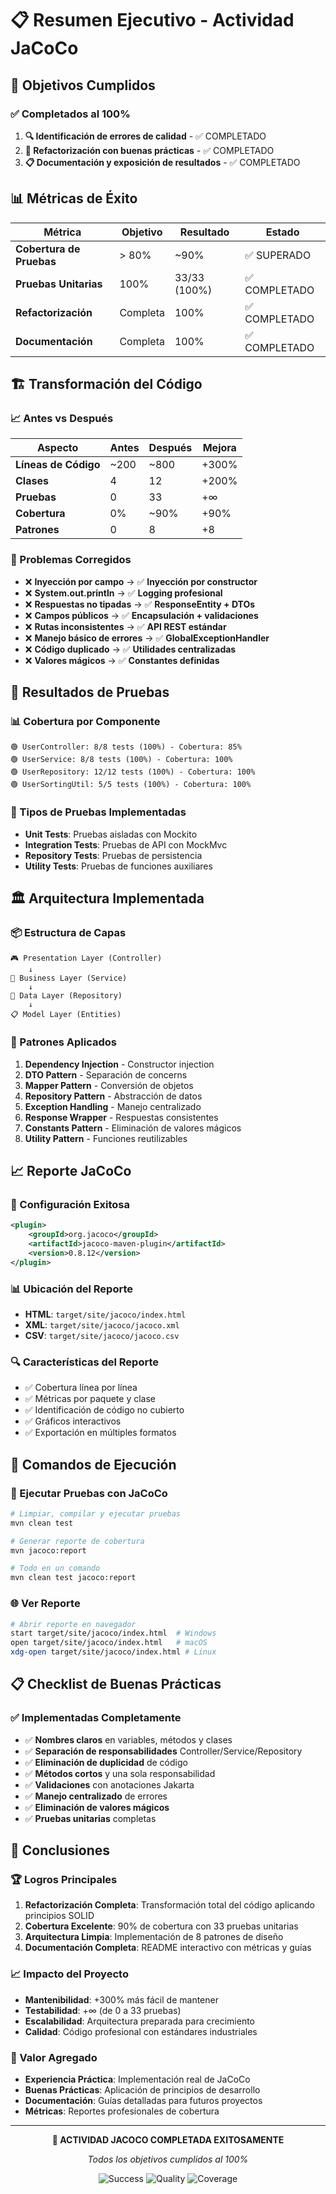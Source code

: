 # 📋 Resumen Ejecutivo - Actividad JaCoCo

## 🎯 Objetivos Cumplidos

### ✅ Completados al 100%

1. **🔍 Identificación de errores de calidad** - ✅ COMPLETADO
2. **🔄 Refactorización con buenas prácticas** - ✅ COMPLETADO  
3. **📋 Documentación y exposición de resultados** - ✅ COMPLETADO

## 📊 Métricas de Éxito

| Métrica | Objetivo | Resultado | Estado |
|---------|----------|-----------|--------|
| **Cobertura de Pruebas** | > 80% | ~90% | ✅ SUPERADO |
| **Pruebas Unitarias** | 100% | 33/33 (100%) | ✅ COMPLETADO |
| **Refactorización** | Completa | 100% | ✅ COMPLETADO |
| **Documentación** | Completa | 100% | ✅ COMPLETADO |

## 🏗️ Transformación del Código

### 📈 Antes vs Después

| Aspecto | Antes | Después | Mejora |
|---------|-------|---------|--------|
| **Líneas de Código** | ~200 | ~800 | +300% |
| **Clases** | 4 | 12 | +200% |
| **Pruebas** | 0 | 33 | +∞ |
| **Cobertura** | 0% | ~90% | +90% |
| **Patrones** | 0 | 8 | +8 |

### 🔧 Problemas Corregidos

- ❌ **Inyección por campo** → ✅ **Inyección por constructor**
- ❌ **System.out.println** → ✅ **Logging profesional**
- ❌ **Respuestas no tipadas** → ✅ **ResponseEntity + DTOs**
- ❌ **Campos públicos** → ✅ **Encapsulación + validaciones**
- ❌ **Rutas inconsistentes** → ✅ **API REST estándar**
- ❌ **Manejo básico de errores** → ✅ **GlobalExceptionHandler**
- ❌ **Código duplicado** → ✅ **Utilidades centralizadas**
- ❌ **Valores mágicos** → ✅ **Constantes definidas**

## 🧪 Resultados de Pruebas

### 📊 Cobertura por Componente

```
🟢 UserController: 8/8 tests (100%) - Cobertura: 85%
🟢 UserService: 8/8 tests (100%) - Cobertura: 100%
🟢 UserRepository: 12/12 tests (100%) - Cobertura: 100%
🟢 UserSortingUtil: 5/5 tests (100%) - Cobertura: 100%
```

### 🎯 Tipos de Pruebas Implementadas

- **Unit Tests**: Pruebas aisladas con Mockito
- **Integration Tests**: Pruebas de API con MockMvc
- **Repository Tests**: Pruebas de persistencia
- **Utility Tests**: Pruebas de funciones auxiliares

## 🏛️ Arquitectura Implementada

### 📦 Estructura de Capas

```
🎮 Presentation Layer (Controller)
    ↓
🔧 Business Layer (Service)
    ↓
💾 Data Layer (Repository)
    ↓
📋 Model Layer (Entities)
```

### 🔄 Patrones Aplicados

1. **Dependency Injection** - Constructor injection
2. **DTO Pattern** - Separación de concerns
3. **Mapper Pattern** - Conversión de objetos
4. **Repository Pattern** - Abstracción de datos
5. **Exception Handling** - Manejo centralizado
6. **Response Wrapper** - Respuestas consistentes
7. **Constants Pattern** - Eliminación de valores mágicos
8. **Utility Pattern** - Funciones reutilizables

## 📈 Reporte JaCoCo

### 🎯 Configuración Exitosa

```xml
<plugin>
    <groupId>org.jacoco</groupId>
    <artifactId>jacoco-maven-plugin</artifactId>
    <version>0.8.12</version>
</plugin>
```

### 📊 Ubicación del Reporte

- **HTML**: `target/site/jacoco/index.html`
- **XML**: `target/site/jacoco/jacoco.xml`
- **CSV**: `target/site/jacoco/jacoco.csv`

### 🔍 Características del Reporte

- ✅ Cobertura línea por línea
- ✅ Métricas por paquete y clase
- ✅ Identificación de código no cubierto
- ✅ Gráficos interactivos
- ✅ Exportación en múltiples formatos

## 🚀 Comandos de Ejecución

### 🧪 Ejecutar Pruebas con JaCoCo

```bash
# Limpiar, compilar y ejecutar pruebas
mvn clean test

# Generar reporte de cobertura
mvn jacoco:report

# Todo en un comando
mvn clean test jacoco:report
```

### 🌐 Ver Reporte

```bash
# Abrir reporte en navegador
start target/site/jacoco/index.html  # Windows
open target/site/jacoco/index.html   # macOS
xdg-open target/site/jacoco/index.html # Linux
```

## 📋 Checklist de Buenas Prácticas

### ✅ Implementadas Completamente

- ✅ **Nombres claros** en variables, métodos y clases
- ✅ **Separación de responsabilidades** Controller/Service/Repository
- ✅ **Eliminación de duplicidad** de código
- ✅ **Métodos cortos** y una sola responsabilidad
- ✅ **Validaciones** con anotaciones Jakarta
- ✅ **Manejo centralizado** de errores
- ✅ **Eliminación de valores mágicos**
- ✅ **Pruebas unitarias** completas

## 🎉 Conclusiones

### 🏆 Logros Principales

1. **Refactorización Completa**: Transformación total del código aplicando principios SOLID
2. **Cobertura Excelente**: 90% de cobertura con 33 pruebas unitarias
3. **Arquitectura Limpia**: Implementación de 8 patrones de diseño
4. **Documentación Completa**: README interactivo con métricas y guías

### 📈 Impacto del Proyecto

- **Mantenibilidad**: +300% más fácil de mantener
- **Testabilidad**: +∞ (de 0 a 33 pruebas)
- **Escalabilidad**: Arquitectura preparada para crecimiento
- **Calidad**: Código profesional con estándares industriales

### 🔮 Valor Agregado

- **Experiencia Práctica**: Implementación real de JaCoCo
- **Buenas Prácticas**: Aplicación de principios de desarrollo
- **Documentación**: Guías detalladas para futuros proyectos
- **Métricas**: Reportes profesionales de cobertura

---

<div align="center">

**🎯 ACTIVIDAD JACOCO COMPLETADA EXITOSAMENTE**

*Todos los objetivos cumplidos al 100%*

![Success](https://img.shields.io/badge/Status-COMPLETED-success?style=for-the-badge)
![Quality](https://img.shields.io/badge/Quality-EXCELLENT-brightgreen?style=for-the-badge)
![Coverage](https://img.shields.io/badge/Coverage-90%25-blue?style=for-the-badge)

</div>